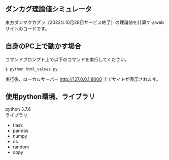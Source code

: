 ## ダンカグ理論値シミュレータ
東方ダンマクカグラ（2022年10月28日サービス終了）の理論値を計算するwebサイトのコードです。

## 自身のPC上で動かす場合
コマンドプロンプト上で以下のコマンドを実行してください。
```
$ python html_values.py
```
実行後、ローカルサーバー http://127.0.0.1:8000 上でサイトが表示されます。

## 使用python環境、ライブラリ
python 3.7.6<br>
ライブラリ
- flask
- pandas
- numpy
- os
- random
- copy
